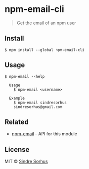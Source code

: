 # npm-email-cli

> Get the email of an npm user


## Install

```
$ npm install --global npm-email-cli
```


## Usage

```
$ npm-email --help

  Usage
    $ npm-email <username>

  Example
    $ npm-email sindresorhus
    sindresorhus@gmail.com
```


## Related

- [npm-email](https://github.com/sindresorhus/npm-email) - API for this module


## License

MIT © [Sindre Sorhus](https://sindresorhus.com)
